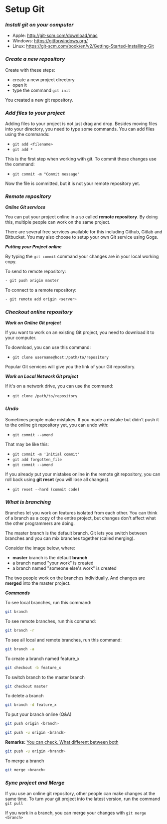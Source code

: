 # Setup Git

### ___Install git on your computer___

- Apple: http://git-scm.com/download/mac
- Windows: https://gitforwindows.org/
- Linux: https://git-scm.com/book/en/v2/Getting-Started-Installing-Git

### ___Create a new repository___

Create with these steps:

- create a new project directory
- open it
- type the command  `git init`

You created a new git repository.

### ___Add files to your project___

Adding files to your project is not just drag and drop.
Besides moving files into your directory, you need to type some commands.
You can add files using the commands:

- `git add <filename>`
- `git add *`

This is the first step when working with git. To commit these changes use the command:

- `git commit -m "Commit message"`

Now the file is committed, but it is not your remote repository yet.

### ___Remote repository___
___Online Git services___

You can put your project online in a so called **remote repository**. By doing this, multiple people can work on the same project.

There are several free services available for this including Github, Gitlab and Bitbucket. You may also choose to setup your own Git service using Gogs.

___Putting your Project online___

By typing the `git commit` command your changes are in your local working copy.

To send  to remote repository:
```sh
- git push origin master
```
To connect to a remote repository:
```sh
- git remote add origin <server>
```
### ___Checkout online repository___
___Work on Online Git project___

If you want to work on an existing Git project, you need to download it to your computer.

To download, you can use this command:
- `git clone username@host:/path/to/repository`

Popular Git services will give you the link of your Git repository.

___Work on Local Network Git project___

If it's on a network drive, you can use the command:
- `git clone /path/to/repository`

### ___Undo___

Sometimes people make mistakes. If you made a mistake but didn't push it to the online git repository yet, you can undo with:
- `git commit --amend`

That may be like this:
- `git commit -m 'Initial commit'`
- `git add forgotten_file`
- `git commit --amend`

If you already put your mistakes online in the remote git repository, you can roll back using **git reset** (you will lose all changes).

- `git reset --hard (commit code)`

### ___What is branching___
Branches let you work on features isolated from each other. You can think of a branch as a copy of the entire project, but changes don't affect what the other programmers are doing.

The master branch is the default branch. Git lets you switch between branches and you can mix branches together (called merging).

Consider the image below, where:
- **master** branch is the default **branch**
- a branch named "your work" is created
- a branch named "someone else's work" is created

The two people work on the branches individually. And changes are **merged** into the master project.

___Commands___

To see local branches, run this command:
```sh
git branch
```

To see remote branches, run this command:
```sh
git branch -r
```

To see all local and remote branches, run this command:
```sh
git branch -a
```

To create a branch named feature_x
```sh
git checkout -b feature_x
```

To switch branch to the master branch
```sh
git checkout master
```

To delete a branch
```sh
git branch -d feature_x
```

To put your branch online (Q&A)
```sh
git push origin <branch>
```
```sh
git push -u origin <branch>
```
**Remarks:** [You can check, What different between both ](https://github.com/attthurein/Git-Command-Line-Learning-Note/blob/main/Q%26A/Q%26A_1.md)

```sh
git push -u origin <branch>
```

To merge a branch
```sh
git merge <branch>
```

### ___Sync project and Merge___

If you use an online git repository, other people can make changes at the same time. To turn your git project into the latest version, run the command `git pull`

If you work in a branch, you can merge your changes with `git merge <branch>`


